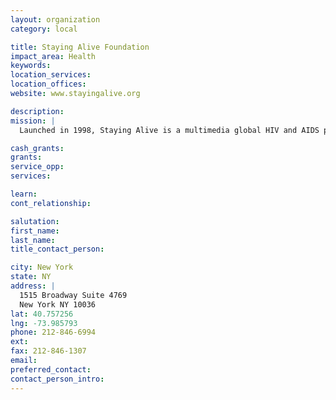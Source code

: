 ```yaml
---
layout: organization
category: local

title: Staying Alive Foundation
impact_area: Health
keywords: 
location_services: 
location_offices: 
website: www.stayingalive.org

description: 
mission: |
  Launched in 1998, Staying Alive is a multimedia global HIV and AIDS prevention campaign that challenges stigma and discrimination associated with HIV and AIDS as well as empowers young people to protect themselves from infection. 

cash_grants: 
grants: 
service_opp: 
services: 

learn: 
cont_relationship: 

salutation: 
first_name: 
last_name: 
title_contact_person: 

city: New York
state: NY
address: |
  1515 Broadway Suite 4769    
  New York NY 10036
lat: 40.757256
lng: -73.985793
phone: 212-846-6994
ext: 
fax: 212-846-1307
email: 
preferred_contact: 
contact_person_intro: 
---
```

